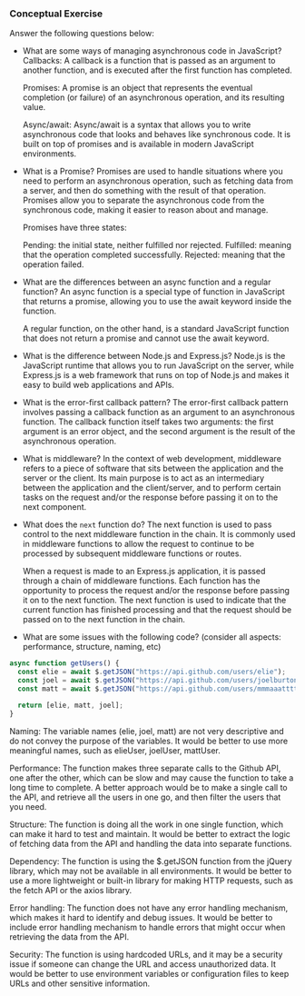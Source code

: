 ### Conceptual Exercise

Answer the following questions below:

- What are some ways of managing asynchronous code in JavaScript?
  Callbacks: A callback is a function that is passed as an argument to another function, and is executed after the first function has completed.

  Promises: A promise is an object that represents the eventual completion (or failure) of an asynchronous operation, and its resulting value.

  Async/await: Async/await is a syntax that allows you to write asynchronous code that looks and behaves like synchronous code. It is built on top of promises and is available in modern JavaScript environments.

- What is a Promise?
  Promises are used to handle situations where you need to perform an asynchronous operation, such as fetching data from a server, and then do something with the result of that operation. Promises allow you to separate the asynchronous code from the synchronous code, making it easier to reason about and manage.

  Promises have three states:

  Pending: the initial state, neither fulfilled nor rejected.
  Fulfilled: meaning that the operation completed successfully.
  Rejected: meaning that the operation failed.

- What are the differences between an async function and a regular function?
  An async function is a special type of function in JavaScript that returns a promise, allowing you to use the await keyword inside the function.

  A regular function, on the other hand, is a standard JavaScript function that does not return a promise and cannot use the await keyword.

- What is the difference between Node.js and Express.js?
  Node.js is the JavaScript runtime that allows you to run JavaScript on the server, while Express.js is a web framework that runs on top of Node.js and makes it easy to build web applications and APIs.

- What is the error-first callback pattern?
  The error-first callback pattern involves passing a callback function as an argument to an asynchronous function. The callback function itself takes two arguments: the first argument is an error object, and the second argument is the result of the asynchronous operation.

- What is middleware?
  In the context of web development, middleware refers to a piece of software that sits between the application and the server or the client. Its main purpose is to act as an intermediary between the application and the client/server, and to perform certain tasks on the request and/or the response before passing it on to the next component.

- What does the `next` function do?
  The next function is used to pass control to the next middleware function in the chain. It is commonly used in middleware functions to allow the request to continue to be processed by subsequent middleware functions or routes.

  When a request is made to an Express.js application, it is passed through a chain of middleware functions. Each function has the opportunity to process the request and/or the response before passing it on to the next function. The next function is used to indicate that the current function has finished processing and that the request should be passed on to the next function in the chain.

- What are some issues with the following code? (consider all aspects: performance, structure, naming, etc)

```js
async function getUsers() {
  const elie = await $.getJSON("https://api.github.com/users/elie");
  const joel = await $.getJSON("https://api.github.com/users/joelburton");
  const matt = await $.getJSON("https://api.github.com/users/mmmaaatttttt");

  return [elie, matt, joel];
}
```

Naming: The variable names (elie, joel, matt) are not very descriptive and do not convey the purpose of the variables. It would be better to use more meaningful names, such as elieUser, joelUser, mattUser.

Performance: The function makes three separate calls to the Github API, one after the other, which can be slow and may cause the function to take a long time to complete. A better approach would be to make a single call to the API, and retrieve all the users in one go, and then filter the users that you need.

Structure: The function is doing all the work in one single function, which can make it hard to test and maintain. It would be better to extract the logic of fetching data from the API and handling the data into separate functions.

Dependency: The function is using the $.getJSON function from the jQuery library, which may not be available in all environments. It would be better to use a more lightweight or built-in library for making HTTP requests, such as the fetch API or the axios library.

Error handling: The function does not have any error handling mechanism, which makes it hard to identify and debug issues. It would be better to include error handling mechanism to handle errors that might occur when retrieving the data from the API.

Security: The function is using hardcoded URLs, and it may be a security issue if someone can change the URL and access unauthorized data. It would be better to use environment variables or configuration files to keep URLs and other sensitive information.
